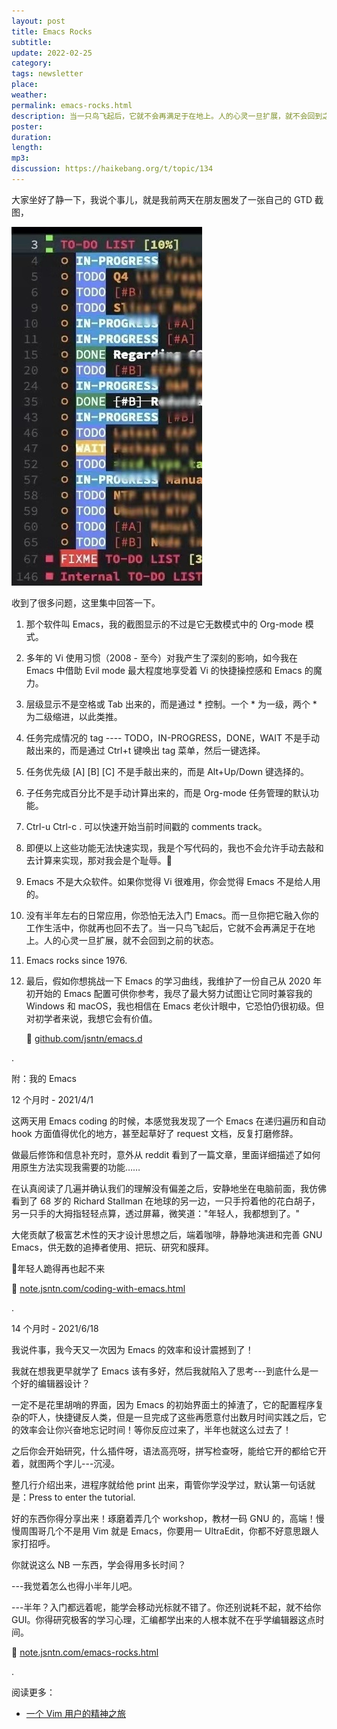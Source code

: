 ```yaml
---
layout: post
title: Emacs Rocks
subtitle: 
update: 2022-02-25
category: 
tags: newsletter
place: 
weather: 
permalink: emacs-rocks.html
description: 当一只鸟飞起后，它就不会再满足于在地上。人的心灵一旦扩展，就不会回到之前的状态。
poster: 
duration: 
length: 
mp3: 
discussion: https://haikebang.org/t/topic/134
---
```


大家坐好了静一下，我说个事儿，就是我前两天在朋友圈发了一张自己的 GTD 截图，

![](/images/2022/02/gtd.jpeg)

收到了很多问题，这里集中回答一下。

01) 那个软件叫 Emacs，我的截图显示的不过是它无数模式中的 Org-mode 模式。

02) 多年的 Vi 使用习惯（2008 - 至今）对我产生了深刻的影响，如今我在 Emacs 中借助 Evil mode 最大程度地享受着 Vi 的快捷操控感和 Emacs 的魔力。

03) 层级显示不是空格或 Tab 出来的，而是通过 * 控制。一个 * 为一级，两个 * 为二级缩进，以此类推。

04) 任务完成情况的 tag ---- TODO，IN-PROGRESS，DONE，WAIT 不是手动敲出来的，而是通过 Ctrl+t 键唤出 tag 菜单，然后一键选择。

05) 任务优先级 [A] [B] [C] 不是手敲出来的，而是 Alt+Up/Down 键选择的。

06) 子任务完成百分比不是手动计算出来的，而是 Org-mode 任务管理的默认功能。

07) Ctrl-u Ctrl-c . 可以快速开始当前时间戳的 comments track。

08) 即便以上这些功能无法快速实现，我是个写代码的，我也不会允许手动去敲和去计算来实现，那对我会是个耻辱。🐶

09) Emacs 不是大众软件。如果你觉得 Vi 很难用，你会觉得 Emacs 不是给人用的。

10) 没有半年左右的日常应用，你恐怕无法入门 Emacs。而一旦你把它融入你的工作生活中，你就再也回不去了。当一只鸟飞起后，它就不会再满足于在地上。人的心灵一旦扩展，就不会回到之前的状态。

11) Emacs rocks since 1976.

12) 最后，假如你想挑战一下 Emacs 的学习曲线，我维护了一份自己从 2020 年初开始的 Emacs 配置可供你参考，我尽了最大努力试图让它同时兼容我的 Windows 和 macOS，我也相信在 Emacs 老伙计眼中，它恐怕仍很初级。但对初学者来说，我想它会有价值。

    🔗 [github.com/jsntn/emacs.d](https://github.com/jsntn/emacs.d)

.

附：我的 Emacs

12 个月时 - 2021/4/1

这两天用 Emacs coding 的时候，本感觉我发现了一个 Emacs 在递归遍历和自动 hook 方面值得优化的地方，甚至起草好了 request 文档，反复打磨修辞。

做最后修饰和信息补充时，意外从 reddit 看到了一篇文章，里面详细描述了如何用原生方法实现我需要的功能……

在认真阅读了几遍并确认我们的理解没有偏差之后，安静地坐在电脑前面，我仿佛看到了 68 岁的 Richard Stallman 在地球的另一边，一只手捋着他的花白胡子，另一只手的大拇指轻轻点算，透过屏幕，微笑道："年轻人，我都想到了。"

大佬贡献了极富艺术性的天才设计思想之后，端着咖啡，静静地演进和完善 GNU Emacs，供无数的追捧者使用、把玩、研究和膜拜。

🔖年轻人跪得再也起不来

🔗 [note.jsntn.com/coding-with-emacs.html](https://note.jsntn.com/coding-with-emacs.html)

.
    
14 个月时 - 2021/6/18

我说件事，我今天又一次因为 Emacs 的效率和设计震撼到了！

我就在想我更早就学了 Emacs 该有多好，然后我就陷入了思考---到底什么是一个好的编辑器设计？

一定不是花里胡哨的界面，因为 Emacs 的初始界面土的掉渣了，它的配置程序复杂的吓人，快捷键反人类，但是一旦完成了这些再愿意付出数月时间实践之后，它的效率会让你兴奋地忘记时间！等你反应过来了，半年也就这么过去了！

之后你会开始研究，什么插件呀，语法高亮呀，拼写检查呀，能给它开的都给它开着，就图两个字儿---沉浸。

整几行介绍出来，进程序就给他 print 出来，甭管你学没学过，默认第一句话就是：Press to enter the tutorial.

好的东西你得分享出来！琢磨着弄几个 workshop，教材一码 GNU 的，高端！慢慢周围哥几个不是用 Vim 就是 Emacs，你要用一 UltraEdit，你都不好意思跟人家打招呼。

你就说这么 NB 一东西，学会得用多长时间？

---我觉着怎么也得小半年儿吧。

---半年？入门都远着呢，能学会移动光标就不错了。你还别说耗不起，就不给你 GUI。你得研究极客的学习心理，汇编都学出来的人根本就不在乎学编辑器这点时间。

🔗 [note.jsntn.com/emacs-rocks.html](https://note.jsntn.com/emacs-rocks.html)

.

阅读更多：

- [一个 Vim 用户的精神之旅](https://jsntn.com/software/2012/05/27/gvim.html)


